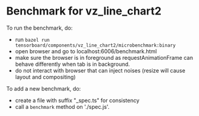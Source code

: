# Benchmark for vz_line_chart2

To run the benchmark, do:

- run `bazel run tensorboard/components/vz_line_chart2/microbenchmark:binary`
- open browser and go to localhost:6006/benchmark.html
- make sure the browser is in foreground as requestAnimationFrame can behave differently when tab is in background.
- do not interact with browser that can inject noises (resize will cause layout and compositing)

To add a new benchmark, do:

- create a file with suffix "\_spec.ts" for consistency
- call a `benchmark` method on './spec.js'.

